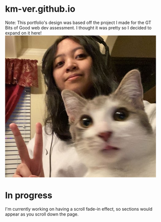 # km-ver.github.io
Note: This portfolio's design was based off the project I made for the GT Bits of Good web dev assessment. I thought it was pretty so I decided to expand on it here!
![Image of personal website](https://github.com/km-verde/km-ver.github.io/blob/main/images/meWithRaffy.JPG)

# In progress
I'm currently working on having a scroll fade-in effect, so sections would appear as you scroll down the page.
